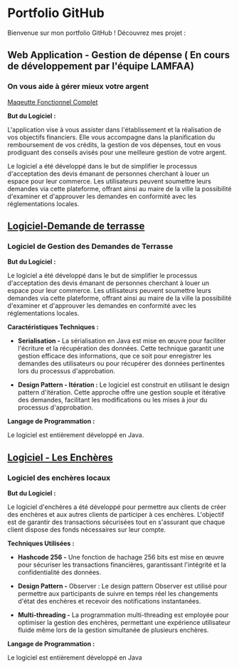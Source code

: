 # Portfolio GitHub

Bienvenue sur mon portfolio GitHub ! Découvrez mes projet :

## Web Application - Gestion de dépense ( En cours de développement par l'équipe LAMFAA)
### On vous aide à gérer mieux votre argent

[Maqeutte Fonctionnel Complet](https://www.figma.com/file/ijPGKokfUxJ064G1LNCnz8/Maquette-Final?type=design&node-id=0%3A1&mode=design&t=eSzEY6DlF98F9h4q-1)

**But du Logiciel :**

L'application vise à vous assister dans l'établissement et la réalisation de vos objectifs financiers. Elle vous accompagne dans la planification du remboursement de vos crédits, la gestion de vos dépenses, tout en vous prodiguant des conseils avisés pour une meilleure gestion de votre argent.

Le logiciel a été développé dans le but de simplifier le processus d'acceptation des devis émanant de personnes cherchant à louer un espace pour leur commerce. Les utilisateurs peuvent soumettre leurs demandes via cette plateforme, offrant ainsi au maire de la ville la possibilité d'examiner et d'approuver les demandes en conformité avec les réglementations locales.
## [Logiciel-Demande de terrasse](https://github.com/amartuvshinpurevbaatar/Portfolio/tree/11332b3c41464a41356289eb14854f0b93461601/Logiciel_Demande_Terasse)
### Logiciel de Gestion des Demandes de Terrasse

**But du Logiciel :**

Le logiciel a été développé dans le but de simplifier le processus d'acceptation des devis émanant de personnes cherchant à louer un espace pour leur commerce. Les utilisateurs peuvent soumettre leurs demandes via cette plateforme, offrant ainsi au maire de la ville la possibilité d'examiner et d'approuver les demandes en conformité avec les réglementations locales.

**Caractéristiques Techniques :**

- **Serialisation -** La sérialisation en Java est mise en œuvre pour faciliter l'écriture et la récupération des données. Cette technique garantit une gestion efficace des informations, que ce soit pour enregistrer les demandes des utilisateurs ou pour récupérer des données pertinentes lors du processus d'approbation.

- **Design Pattern - Itération :** Le logiciel est construit en utilisant le design pattern d'itération. Cette approche offre une gestion souple et itérative des demandes, facilitant les modifications ou les mises à jour du processus d'approbation.

**Langage de Programmation :**

Le logiciel est entièrement développé en Java.

## [Logiciel - Les Enchères](https://github.com/amartuvshinpurevbaatar/Portfolio/tree/9991934f7ce9554650c04213a412fa2b649625dd/Les_encheres)
### Logiciel des enchères locaux

**But du Logiciel :**

Le logiciel d'enchères a été développé pour permettre aux clients de créer des enchères et aux autres clients de participer à ces enchères. L'objectif est de garantir des transactions sécurisées tout en s'assurant que chaque client dispose des fonds nécessaires sur leur compte.

**Techniques Utilisées :**

- **Hashcode 256 -** Une fonction de hachage 256 bits est mise en œuvre pour sécuriser les transactions financières, garantissant l'intégrité et la confidentialité des données.

- **Design Pattern -** Observer : Le design pattern Observer est utilisé pour permettre aux participants de suivre en temps réel les changements d'état des enchères et recevoir des notifications instantanées.

- **Multi-threading -** La programmation multi-threading est employée pour optimiser la gestion des enchères, permettant une expérience utilisateur fluide même lors de la gestion simultanée de plusieurs enchères.

**Langage de Programmation :**

Le logiciel est entièrement développé en Java
